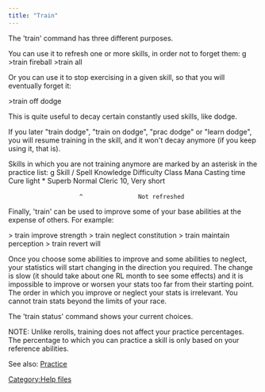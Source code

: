 ```yaml
---
title: "Train"
---
```


The 'train' command has three different purposes.

You can use it to refresh one or more skills, in order not to forget
them: <nowiki>g \>train fireball \>train all

</pre>

Or you can use it to stop exercising in a given skill, so that you will
eventually forget it:

\>train off dodge

This is quite useful to decay certain constantly used skills, like
dodge.

If you later "train dodge", "train on dodge", "prac dodge" or "learn
dodge", you will resume training in the skill, and it won't decay
anymore (if you keep using it, that is).

Skills in which you are not training anymore are marked by an asterisk
in the practice list: <nowiki>g Skill / Spell Knowledge Difficulty Class
Mana Casting time Cure light \* Superb Normal Cleric 10, Very short

`                    ^`
`               Not refreshed`

</pre>

Finally, 'train' can be used to improve some of your base abilities at
the expense of others. For example:

\> train improve strength \> train neglect constitution \> train
maintain perception \> train revert will

Once you choose some abilities to improve and some abilities to neglect,
your statistics will start changing in the direction you required. The
change is slow (it should take about one RL month to see some effects)
and it is impossible to improve or worsen your stats too far from their
starting point. The order in which you improve or neglect your stats is
irrelevant. You cannot train stats beyond the limits of your race.

The 'train status' command shows your current choices.

NOTE: Unlike rerolls, training does not affect your practice
percentages. The percentage to which you can practice a skill is only
based on your reference abilities.

See also: [Practice](Practice "wikilink")

[Category:Help files](Category:Help_files "wikilink")